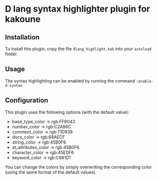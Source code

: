 # D lang syntax highlighter plugin for kakoune

## Installation
To install this plugin, copy the file `dlang_highlight.kak` into your `autoload` folder.

## Usage
The syntax highlighting can be enabled by running the command `:enable-d-syntax`

## Configuration
This plugin uses the following options (with the default value):

* base_type_color -> rgb:FFB043
* number_color -> rgb:C2A86C
* comment_color -> rgb:71D939
* docs_color -> rgb:68AECF
* string_color -> rgb:45B0F6
* at_attributes_color -> rgb:45B0F6
* character_color -> rgb:45EDF6
* keyword_color -> rgb:C681D1

You can change the colors by simply overwriting the corresponding color (using the same format of the default values).
